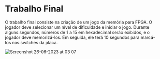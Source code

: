 # Trabalho Final
O trabalho final consiste na criação de um jogo da memória para FPGA. O jogador deve selecionar um nível de dificuldade e iniciar o jogo. Durante alguns segundos, números de 1 a 15 em hexadecimal serão exibidos, e o jogador deve memorizá-los. Em seguida, ele terá 10 segundos para marcá-los nos switches da placa.

![Screenshot 26-06-2023 at 03 07](https://github.com/pehqge/UFSC/assets/117869493/985aa414-4cb4-4123-bfae-81c4c0c25666)
